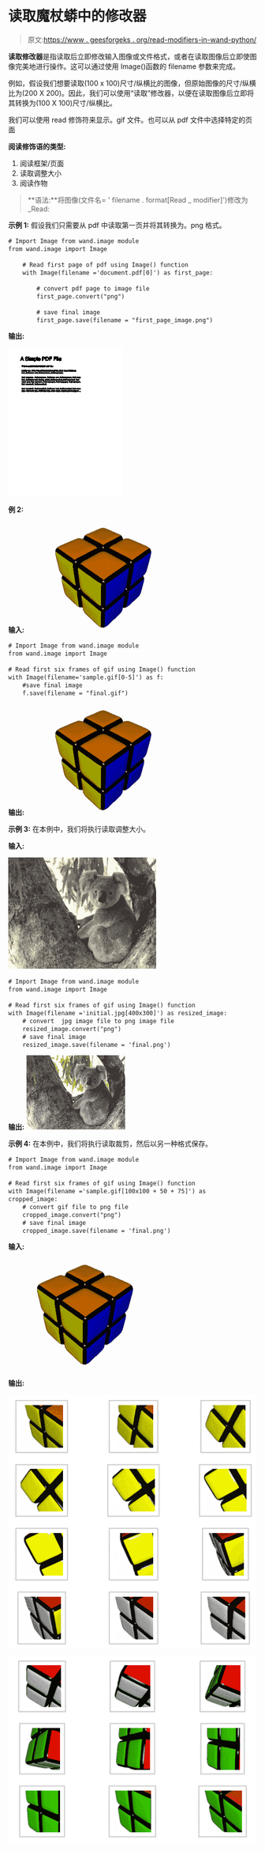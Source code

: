 # 读取魔杖蟒中的修改器

> 原文:[https://www . geesforgeks . org/read-modifiers-in-wand-python/](https://www.geeksforgeeks.org/read-modifiers-in-wand-python/)

**读取修改器**是指读取后立即修改输入图像或文件格式，或者在读取图像后立即使图像完美地进行操作。这可以通过使用 Image()函数的 filename 参数来完成。

例如，假设我们想要读取(100 x 100)尺寸/纵横比的图像，但原始图像的尺寸/纵横比为(200 X 200)。因此，我们可以使用“读取”修改器，以便在读取图像后立即将其转换为(100 X 100)尺寸/纵横比。

我们可以使用 read 修饰符来显示。gif 文件。也可以从 pdf 文件中选择特定的页面

**阅读修饰语的类型:**

1.  阅读框架/页面
2.  读取调整大小
3.  阅读作物

> **语法:**将图像(文件名= ' filename . format[Read _ modifier]')修改为 _Read:

**示例 1:** 假设我们只需要从 pdf 中读取第一页并将其转换为。png 格式。

```
# Import Image from wand.image module
from wand.image import Image

    # Read first page of pdf using Image() function
    with Image(filename ='document.pdf[0]') as first_page:

        # convert pdf page to image file
        first_page.convert("png")

        # save final image
        first_page.save(filename = "first_page_image.png")
```

**输出:**

![](img/eccadc3f9a454665ffcc9b7b696edcd1.png)

**例 2:**

**输入:**
![](img/0341f9f3e3deb2b926b2e31b79476566.png)

```
# Import Image from wand.image module
from wand.image import Image

# Read first six frames of gif using Image() function
with Image(filename='sample.gif[0-5]') as f:
    #save final image
    f.save(filename = "final.gif")
```

**输出:**
![](img/036580fc74f49fb04106b03fd55ae349.png)

**示例 3:** 在本例中，我们将执行读取调整大小。

**输入:**

![](img/a1d5dabac07efe8de363e0c440a198d8.png)

```
# Import Image from wand.image module
from wand.image import Image

# Read first six frames of gif using Image() function
with Image(filename ='initial.jpg[400x300]') as resized_image:
    # convert  jpg image file to png image file
    resized_image.convert("png")
    # save final image
    resized_image.save(filename = 'final.png')
```

**输出:**
![](img/b1208ee5d4ee4fc831b64b4021acca46.png)

**示例 4:** 在本例中，我们将执行读取裁剪，然后以另一种格式保存。

```
# Import Image from wand.image module
from wand.image import Image

# Read first six frames of gif using Image() function
with Image(filename ='sample.gif[100x100 + 50 + 75]') as cropped_image:
    # convert gif file to png file
    cropped_image.convert("png")
    # save final image
    cropped_image.save(filename = 'final.png')
```

**输入:**

![](img/a07e10d556ca2a23c94ed5391a3327f5.png)

**输出:**

![Read-Modifiers-in-Wand-Python](img/0002727df69e5f84eaf3b3889b08b2d4.png)

![Read-Modifiers-in-Wand-Python-2](img/ecedae6e3376e51dc80cec3879b8a5e9.png)